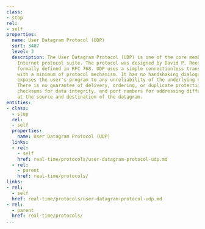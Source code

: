 ```yaml
---
class:
- stop
rel:
- self
properties:
  name: User Datagram Protocol (UDP)
  sort: 3407
  level: 3
  description: The User Datagram Protocol (UDP) is one of the core members of the
    Internet protocol suite. The protocol was designed by David P. Reed in 1980 and
    formally defined in RFC 768. UDP uses a simple connectionless transmission model
    with a minimum of protocol mechanism. It has no handshaking dialogues, and thus
    exposes the user's program to any unreliability of the underlying network protocol.
    There is no guarantee of delivery, ordering, or duplicate protection. UDP provides
    checksums for data integrity, and port numbers for addressing different functions
    at the source and destination of the datagram.
entities:
- class:
  - stop
  rel:
  - self
  properties:
    name: User Datagram Protocol (UDP)
  links:
  - rel:
    - self
    href: real-time/protocols/user-datagram-protocol-udp.md
  - rel:
    - parent
    href: real-time/protocols/
links:
- rel:
  - self
  href: real-time/protocols/user-datagram-protocol-udp.md
- rel:
  - parent
  href: real-time/protocols/
...
```

